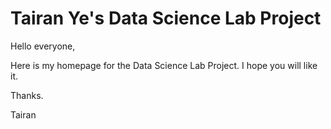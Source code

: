 Tairan Ye's Data Science Lab Project 
==============================

Hello everyone,

Here is my homepage for the Data Science Lab Project. I hope you will like it. 

Thanks. 

Tairan
